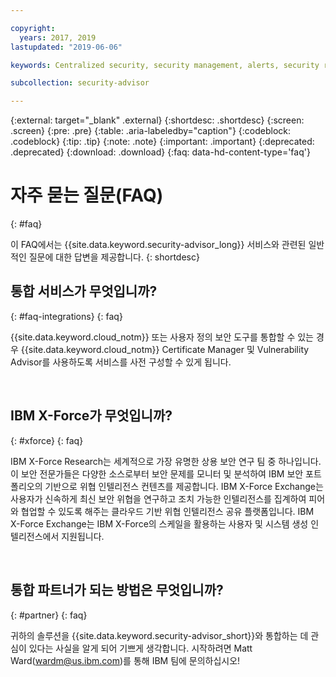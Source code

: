 ```yaml
---

copyright:
  years: 2017, 2019
lastupdated: "2019-06-06"

keywords: Centralized security, security management, alerts, security risk, insights, threat detection

subcollection: security-advisor

---
```



{:external: target="_blank" .external}
{:shortdesc: .shortdesc}
{:screen: .screen}
{:pre: .pre}
{:table: .aria-labeledby="caption"}
{:codeblock: .codeblock}
{:tip: .tip}
{:note: .note}
{:important: .important}
{:deprecated: .deprecated}
{:download: .download}
{:faq: data-hd-content-type='faq'}


# 자주 묻는 질문(FAQ)
{: #faq}

이 FAQ에서는 {{site.data.keyword.security-advisor_long}} 서비스와 관련된 일반적인 질문에 대한 답변을 제공합니다.
{: shortdesc}


## 통합 서비스가 무엇입니까?
{: #faq-integrations}
{: faq}

{{site.data.keyword.cloud_notm}} 또는 사용자 정의 보안 도구를 통합할 수 있는 경우 {{site.data.keyword.cloud_notm}} Certificate Manager 및 Vulnerability Advisor를 사용하도록 서비스를 사전 구성할 수 있게 됩니다.

</br>

## IBM X-Force가 무엇입니까?
{: #xforce}
{: faq}

IBM X-Force Research는 세계적으로 가장 유명한 상용 보안 연구 팀 중 하나입니다. 이 보안 전문가들은 다양한 소스로부터 보안 문제를 모니터 및 분석하여 IBM 보안 포트폴리오의 기반으로 위협 인텔리전스 컨텐츠를 제공합니다. IBM X-Force Exchange는 사용자가 신속하게 최신 보안 위협을 연구하고 조치 가능한 인텔리전스를 집계하여 피어와 협업할 수 있도록 해주는 클라우드 기반 위협 인텔리전스 공유 플랫폼입니다. IBM X-Force Exchange는 IBM X-Force의 스케일을 활용하는 사용자 및 시스템 생성 인텔리전스에서 지원됩니다.

</br>

## 통합 파트너가 되는 방법은 무엇입니까?
{: #partner}
{: faq}

귀하의 솔루션을 {{site.data.keyword.security-advisor_short}}와 통합하는 데 관심이 있다는 사실을 알게 되어 기쁘게 생각합니다. 시작하려면 Matt Ward(wardm@us.ibm.com)를 통해 IBM 팀에 문의하십시오!
